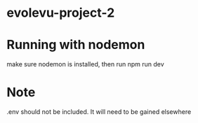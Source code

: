 # evolevu-project-2

# Running with nodemon
make sure nodemon is installed, then run npm run dev

# Note
.env should not be included. It will need to be gained elsewhere